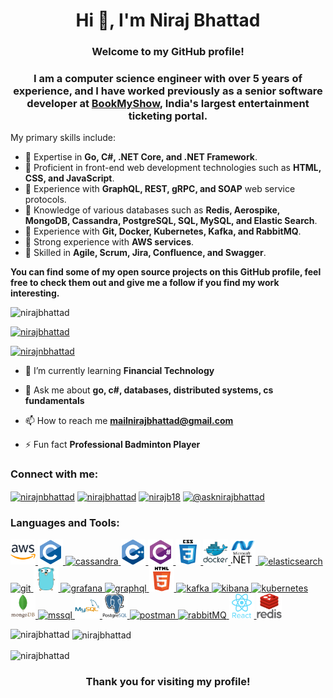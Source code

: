 <h1 align="center">Hi 👋, I'm Niraj Bhattad</h1>
<h3 align="center">Welcome to my GitHub profile! </h3> 
<h3 align="center"> I am a computer science engineer with over 5 years of experience, and I have worked previously as a senior software developer at <a href="https://in.bookmyshow.com/" target="_blank">BookMyShow</a>, India's largest entertainment ticketing portal.</h3>

My primary skills include:

- 🔭 Expertise in **Go, C#, .NET Core, and .NET Framework**.
- 🔭 Proficient in front-end web development technologies such as **HTML, CSS, and JavaScript**.
- 🔭 Experience with **GraphQL, REST, gRPC, and SOAP** web service protocols.
- 🔭 Knowledge of various databases such as **Redis, Aerospike, MongoDB, Cassandra, PostgreSQL, SQL, MySQL, and Elastic Search**.
- 🔭 Experience with **Git, Docker, Kubernetes, Kafka, and RabbitMQ**.
- 🔭 Strong experience with **AWS services**.
- 🔭 Skilled in **Agile, Scrum, Jira, Confluence, and Swagger**.

**You can find some of my open source projects on this GitHub profile, feel free to check them out and give me a follow if you find my work interesting.**

<p align="left"> <img src="https://komarev.com/ghpvc/?username=nirajbhattad&label=Profile%20views&color=0e75b6&style=flat" alt="nirajbhattad" /> </p>

<p align="left"> <a href="https://github.com/ryo-ma/github-profile-trophy"><img src="https://github-profile-trophy.vercel.app/?username=nirajbhattad" alt="nirajbhattad" /></a> </p>

<p align="left"> <a href="https://twitter.com/nirajnbhattad" target="blank"><img src="https://img.shields.io/twitter/follow/nirajnbhattad?logo=twitter&style=for-the-badge" alt="nirajnbhattad" /></a> </p>

- 🔭 I’m currently learning **Financial Technology**

- 💬 Ask me about **go, c#, databases, distributed systems, cs fundamentals**

- 📫 How to reach me **mailnirajbhattad@gmail.com**

- ⚡ Fun fact **Professional Badminton Player**

<h3 align="left">Connect with me:</h3>
<p align="left">
<a href="https://twitter.com/nirajnbhattad" target="blank"><img align="center" src="https://raw.githubusercontent.com/rahuldkjain/github-profile-readme-generator/master/src/images/icons/Social/twitter.svg" alt="nirajnbhattad" height="30" width="40" /></a>
<a href="https://linkedin.com/in/nirajbhattad" target="blank"><img align="center" src="https://raw.githubusercontent.com/rahuldkjain/github-profile-readme-generator/master/src/images/icons/Social/linked-in-alt.svg" alt="nirajbhattad" height="30" width="40" /></a>
<a href="https://instagram.com/nirajb18" target="blank"><img align="center" src="https://raw.githubusercontent.com/rahuldkjain/github-profile-readme-generator/master/src/images/icons/Social/instagram.svg" alt="nirajb18" height="30" width="40" /></a>
<a href="https://medium.com/@asknirajbhattad" target="blank"><img align="center" src="https://raw.githubusercontent.com/rahuldkjain/github-profile-readme-generator/master/src/images/icons/Social/medium.svg" alt="@asknirajbhattad" height="30" width="40" /></a>
</p>

<h3 align="left">Languages and Tools:</h3>
<p align="left"> <a href="https://aws.amazon.com" target="_blank" rel="noreferrer"> <img src="https://raw.githubusercontent.com/devicons/devicon/master/icons/amazonwebservices/amazonwebservices-original-wordmark.svg" alt="aws" width="40" height="40"/> </a> <a href="https://www.cprogramming.com/" target="_blank" rel="noreferrer"> <img src="https://raw.githubusercontent.com/devicons/devicon/master/icons/c/c-original.svg" alt="c" width="40" height="40"/> </a> <a href="https://cassandra.apache.org/" target="_blank" rel="noreferrer"> <img src="https://www.vectorlogo.zone/logos/apache_cassandra/apache_cassandra-icon.svg" alt="cassandra" width="40" height="40"/> </a> <a href="https://www.w3schools.com/cpp/" target="_blank" rel="noreferrer"> <img src="https://raw.githubusercontent.com/devicons/devicon/master/icons/cplusplus/cplusplus-original.svg" alt="cplusplus" width="40" height="40"/> </a> <a href="https://www.w3schools.com/cs/" target="_blank" rel="noreferrer"> <img src="https://raw.githubusercontent.com/devicons/devicon/master/icons/csharp/csharp-original.svg" alt="csharp" width="40" height="40"/> </a> <a href="https://www.w3schools.com/css/" target="_blank" rel="noreferrer"> <img src="https://raw.githubusercontent.com/devicons/devicon/master/icons/css3/css3-original-wordmark.svg" alt="css3" width="40" height="40"/> </a> <a href="https://www.docker.com/" target="_blank" rel="noreferrer"> <img src="https://raw.githubusercontent.com/devicons/devicon/master/icons/docker/docker-original-wordmark.svg" alt="docker" width="40" height="40"/> </a> <a href="https://dotnet.microsoft.com/" target="_blank" rel="noreferrer"> <img src="https://raw.githubusercontent.com/devicons/devicon/master/icons/dot-net/dot-net-original-wordmark.svg" alt="dotnet" width="40" height="40"/> </a> <a href="https://www.elastic.co" target="_blank" rel="noreferrer"> <img src="https://www.vectorlogo.zone/logos/elastic/elastic-icon.svg" alt="elasticsearch" width="40" height="40"/> </a> <a href="https://git-scm.com/" target="_blank" rel="noreferrer"> <img src="https://www.vectorlogo.zone/logos/git-scm/git-scm-icon.svg" alt="git" width="40" height="40"/> </a> <a href="https://golang.org" target="_blank" rel="noreferrer"> <img src="https://raw.githubusercontent.com/devicons/devicon/master/icons/go/go-original.svg" alt="go" width="40" height="40"/> </a> <a href="https://grafana.com" target="_blank" rel="noreferrer"> <img src="https://www.vectorlogo.zone/logos/grafana/grafana-icon.svg" alt="grafana" width="40" height="40"/> </a> <a href="https://graphql.org" target="_blank" rel="noreferrer"> <img src="https://www.vectorlogo.zone/logos/graphql/graphql-icon.svg" alt="graphql" width="40" height="40"/> </a> <a href="https://www.w3.org/html/" target="_blank" rel="noreferrer"> <img src="https://raw.githubusercontent.com/devicons/devicon/master/icons/html5/html5-original-wordmark.svg" alt="html5" width="40" height="40"/> </a> <a href="https://kafka.apache.org/" target="_blank" rel="noreferrer"> <img src="https://www.vectorlogo.zone/logos/apache_kafka/apache_kafka-icon.svg" alt="kafka" width="40" height="40"/> </a> <a href="https://www.elastic.co/kibana" target="_blank" rel="noreferrer"> <img src="https://www.vectorlogo.zone/logos/elasticco_kibana/elasticco_kibana-icon.svg" alt="kibana" width="40" height="40"/> </a> <a href="https://kubernetes.io" target="_blank" rel="noreferrer"> <img src="https://www.vectorlogo.zone/logos/kubernetes/kubernetes-icon.svg" alt="kubernetes" width="40" height="40"/> </a> <a href="https://www.mongodb.com/" target="_blank" rel="noreferrer"> <img src="https://raw.githubusercontent.com/devicons/devicon/master/icons/mongodb/mongodb-original-wordmark.svg" alt="mongodb" width="40" height="40"/> </a> <a href="https://www.microsoft.com/en-us/sql-server" target="_blank" rel="noreferrer"> <img src="https://www.svgrepo.com/show/303229/microsoft-sql-server-logo.svg" alt="mssql" width="40" height="40"/> </a> <a href="https://www.mysql.com/" target="_blank" rel="noreferrer"> <img src="https://raw.githubusercontent.com/devicons/devicon/master/icons/mysql/mysql-original-wordmark.svg" alt="mysql" width="40" height="40"/> </a> <a href="https://www.postgresql.org" target="_blank" rel="noreferrer"> <img src="https://raw.githubusercontent.com/devicons/devicon/master/icons/postgresql/postgresql-original-wordmark.svg" alt="postgresql" width="40" height="40"/> </a> <a href="https://postman.com" target="_blank" rel="noreferrer"> <img src="https://www.vectorlogo.zone/logos/getpostman/getpostman-icon.svg" alt="postman" width="40" height="40"/> </a> <a href="https://www.rabbitmq.com" target="_blank" rel="noreferrer"> <img src="https://www.vectorlogo.zone/logos/rabbitmq/rabbitmq-icon.svg" alt="rabbitMQ" width="40" height="40"/> </a> <a href="https://reactjs.org/" target="_blank" rel="noreferrer"> <img src="https://raw.githubusercontent.com/devicons/devicon/master/icons/react/react-original-wordmark.svg" alt="react" width="40" height="40"/> </a> <a href="https://redis.io" target="_blank" rel="noreferrer"> <img src="https://raw.githubusercontent.com/devicons/devicon/master/icons/redis/redis-original-wordmark.svg" alt="redis" width="40" height="40"/> </a> </p>

<p><img align="left" src="https://github-readme-stats.vercel.app/api/top-langs?username=nirajbhattad&show_icons=true&locale=en&layout=compact" alt="nirajbhattad" /></p>

<p>&nbsp;<img align="center" src="https://github-readme-stats.vercel.app/api?username=nirajbhattad&show_icons=true&locale=en" alt="nirajbhattad" /></p>

<p><img align="center" src="https://github-readme-streak-stats.herokuapp.com/?user=nirajbhattad&" alt="nirajbhattad" /></p>

<h3 align="center">Thank you for visiting my profile! </h3>
